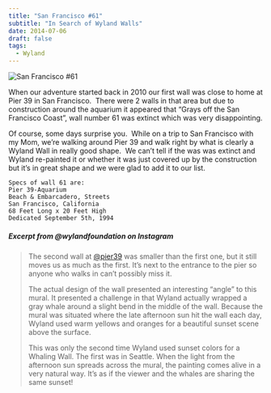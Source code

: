 ```yaml
---
title: "San Francisco #61"
subtitle: "In Search of Wyland Walls"
date: 2014-07-06
draft: false
tags:
  - Wyland
---
```


![San Francisco #61](../images/61-sanfrancisco.jpg)

When our adventure started back in 2010 our first wall was close to home at Pier 39 in San Francisco.  There were 2 walls in that area but due to construction around the aquarium it appeared that “Grays off the San Francisco Coast”, wall number 61 was extinct which was very disappointing.

Of course, some days surprise you.  While on a trip to San Francisco with my Mom, we’re walking around Pier 39 and walk right by what is clearly a Wyland Wall in really good shape.  We can’t tell if the was was extinct and Wyland re-painted it or whether it was just covered up by the construction but it’s in great shape and we were glad to add it to our list.

```
Specs of wall 61 are:  
Pier 39-Aquarium  
Beach & Embarcadero, Streets  
San Francisco, California  
68 Feet Long x 20 Feet High  
Dedicated September 5th, 1994
```

#####  Excerpt from @wylandfoundation on Instagram

>The second wall at [@pier39](https://www.instagram.com/pier39/) was smaller than the first one, but it still moves us as much as the first. It’s next to the entrance to the pier so anyone who walks in can’t possibly miss it.
>
>The actual design of the wall presented an interesting “angle” to this mural. It presented a challenge in that Wyland actually wrapped a gray whale around a slight bend in the middle of the wall. Because the mural was situated where the late afternoon sun hit the wall each day, Wyland used warm yellows and oranges for a beautiful sunset scene above the surface.
>
>This was only the second time Wyland used sunset colors for a Whaling Wall. The first was in Seattle. When the light from the afternoon sun spreads across the mural, the painting comes alive in a very natural way. It’s as if the viewer and the whales are sharing the same sunset!
